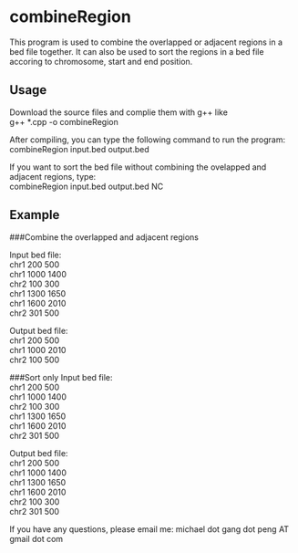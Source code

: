 # combineRegion

This program is used to combine the overlapped or adjacent regions in a bed file together. It can also be used to sort the regions in a bed file accoring to chromosome, start and end position. 

## Usage
Download the source files and complie them with g++ like  
g++ *.cpp -o combineRegion

After compiling, you can type the following command to run the program:  
combineRegion input.bed output.bed

If you want to sort the bed file without combining the ovelapped and adjacent regions, type:  
combineRegion input.bed output.bed NC

## Example
###Combine the overlapped and adjacent regions

Input bed file:  
chr1	200	500  
chr1	1000	1400  
chr2	100	300  
chr1	1300	1650  
chr1	1600	2010  
chr2	301	500  

Output bed file:  
chr1	200	500  
chr1	1000	2010  
chr2	100	500  

###Sort only
Input bed file:  
chr1	200	500  
chr1	1000	1400  
chr2	100	300  
chr1	1300	1650  
chr1	1600	2010  
chr2	301	500  

Output bed file:  
chr1	200	500  
chr1	1000	1400  
chr1	1300	1650  
chr1	1600	2010  
chr2	100	300  
chr2	301	500  


If you have any questions, please email me: michael dot gang dot peng AT gmail dot com
